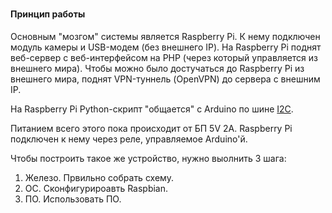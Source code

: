 # 
#### Принцип работы
Основным "мозгом" системы является Raspberry Pi. К нему подключен модуль камеры и USB-модем (без внешнего IP).
На Raspberry Pi поднят веб-сервер с веб-интерфейсом на PHP (через который управляется из внешнего мира). Чтобы можно было достучаться до Raspberry Pi из внешнего мира, поднят VPN-туннель (OpenVPN) до сервера с внешним IP.

На Raspberry Pi Python-скрипт "общается" с Arduino по шине [I2C](https://ru.wikipedia.org/wiki/I%C2%B2C).

Питанием всего этого пока происходит от БП 5V 2A. Raspberry Pi подключен к нему через реле, управляемое Arduino'й.

Чтобы построить такое же устройство, нужно выолнить 3 шага:
1. Железо. Првильно собрать схему.
2. ОС. Сконфигурироавть Raspbian.
3. ПО. Использовать ПО.
